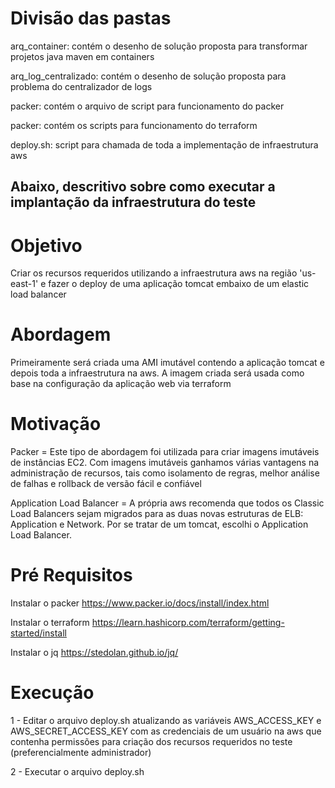 # Divisão das pastas
<p> arq_container: contém o desenho de solução proposta para transformar projetos java maven em containers </p>
<p> arq_log_centralizado: contém o desenho de solução proposta para problema do centralizador de logs </p>
<p> packer: contém o arquivo de script para funcionamento do packer </p>
<p> packer: contém os scripts para funcionamento do terraform </p>
<p> deploy.sh: script para chamada de toda a implementação de infraestrutura aws </p>

## Abaixo, descritivo sobre como executar a implantação da infraestrutura do teste

# Objetivo
Criar os recursos requeridos utilizando a infraestrutura aws na região 'us-east-1' e fazer o deploy de uma aplicação tomcat embaixo de um elastic load balancer

# Abordagem
Primeiramente será criada uma AMI imutável contendo a aplicação tomcat e depois toda a infraestrutura na aws. A imagem criada será usada como base na configuração da aplicação web via terraform

# Motivação
Packer = Este tipo de abordagem foi utilizada para criar imagens imutáveis de instâncias EC2. Com imagens imutáveis ganhamos várias vantagens na administração de recursos, tais como isolamento de regras, melhor análise de falhas e rollback de versão fácil e confiável

Application Load Balancer = A própria aws recomenda que todos os Classic Load Balancers sejam migrados para as duas novas estruturas de ELB: Application e Network. Por se tratar de um tomcat, escolhi o Application Load Balancer.

# Pré Requisitos
Instalar o packer
https://www.packer.io/docs/install/index.html

Instalar o terraform
https://learn.hashicorp.com/terraform/getting-started/install

Instalar o jq
https://stedolan.github.io/jq/

# Execução
<p>1 - Editar o arquivo deploy.sh atualizando as variáveis AWS_ACCESS_KEY e AWS_SECRET_ACCESS_KEY com as credenciais de um usuário na aws que contenha permissões para criação dos recursos requeridos no teste (preferencialmente administrador)</p>
<p>2 - Executar o arquivo deploy.sh</p>